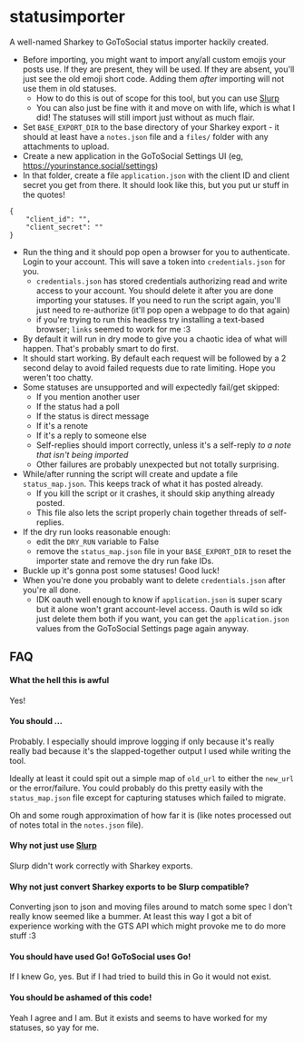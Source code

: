 # statusimporter

A well-named Sharkey to GoToSocial status importer hackily created.

* Before importing, you might want to import any/all custom emojis your posts use. If they are present, they will be used. If they are absent, you'll just see the old emoji short code. Adding them *after* importing will not use them in old statuses.
  * How to do this is out of scope for this tool, but you can use [Slurp](https://github.com/VyrCossont/slurp)
  * You can also just be fine with it and move on with life, which is what I did! The statuses will still import just without as much flair.
* Set `BASE_EXPORT_DIR` to the base directory of your Sharkey export - it should at least
have a `notes.json` file and a `files/` folder with any attachments to upload.
* Create a new application in the GoToSocial Settings UI (eg, https://yourinstance.social/settings)
* In that folder, create a file `application.json` with the client ID and client secret you get from there. It should look like this, but you put ur stuff in the quotes!

```
{
    "client_id": "",
    "client_secret": ""
}
```

* Run the thing and it should pop open a browser for you to authenticate. Login to your account. This will save a token into `credentials.json` for you.
  * `credentials.json` has stored credentials authorizing read and write access to your account. You should delete it after you are done importing your statuses. If you need to run the script again, you'll just need to re-authorize (it'll pop open a webpage to do that again)
  * if you're trying to run this headless try installing a text-based browser; `links` seemed to work for me :3
* By default it will run in dry mode to give you a chaotic idea of what will happen. That's
probably smart to do first.
* It should start working. By default each request will be followed by a 2 second delay to avoid failed requests due to rate limiting. Hope you weren't too chatty.
* Some statuses are unsupported and will expectedly fail/get skipped:
  * If you mention another user
  * If the status had a poll
  * If the status is direct message
  * If it's a renote
  * If it's a reply to someone else
  * Self-replies should import correctly, unless it's a self-reply *to a note that isn't being imported*
  * Other failures are probably unexpected but not totally surprising.
* While/after running the script will create and update a file `status_map.json`. This keeps track of what it has posted already.
  * If you kill the script or it crashes, it should skip anything already posted.
  * This file also lets the script properly chain together threads of self-replies.
* If the dry run looks reasonable enough:
  * edit the `DRY_RUN` variable to False
  * remove the `status_map.json` file in your `BASE_EXPORT_DIR` to reset the importer state
  and remove the dry run fake IDs.
* Buckle up it's gonna post some statuses! Good luck!
* When you're done you probably want to delete `credentials.json` after you're all done.
  * IDK oauth well enough to know if `application.json` is super scary but it alone won't grant account-level access. Oauth is wild so idk just delete them both if you want, you can get the `application.json` values from the GoToSocial Settings page again anyway.


## FAQ

#### What the hell this is awful

Yes!

#### You should ...

Probably. I especially should improve logging if only because it's really really bad
because it's the slapped-together output I used while writing the tool.

Ideally at least it could spit out a simple map of `old_url` to either the `new_url`
or the error/failure. You could probably do this pretty easily with the `status_map.json`
file except for capturing statuses which failed to migrate.

Oh and some rough approximation of how far it is (like notes processed out of notes total in the `notes.json` file).

#### Why not just use [Slurp](https://github.com/VyrCossont/slurp)

Slurp didn't work correctly with Sharkey exports.

#### Why not just convert Sharkey exports to be Slurp compatible?

Converting json to json and moving files around to match some spec I don't really know
seemed like a bummer. At least this way I got a bit of experience working with the GTS API
which might provoke me to do more stuff :3

#### You should have used Go! GoToSocial uses Go!

If I knew Go, yes. But if I had tried to build this in Go it would not exist.

#### You should be ashamed of this code!

Yeah I agree and I am. But it exists and seems to have worked for my statuses, so yay for me.